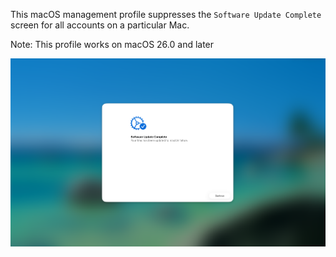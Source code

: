This macOS management profile suppresses the `Software Update Complete` screen for all accounts on a particular Mac.

Note: This profile works on macOS 26.0 and later

![](readme_images/SkipSoftwareUpdateCompleteSetup.png)